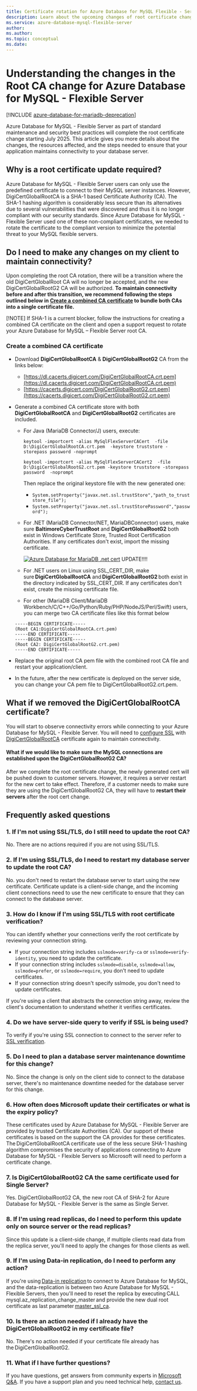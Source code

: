 ```yaml
---
title: Certificate rotation for Azure Database for MySQL Flexible - Server
description: Learn about the upcoming changes of root certificate changes that will affect Azure Database for MySQL - Flexible Server
ms.service: azure-database-mysql-flexible-server
author: 
ms.author: 
ms.topic: conceptual
ms.date: 
---
```


# Understanding the changes in the Root CA change for Azure Database for MySQL - Flexible Server

[!INCLUDE [azure-database-for-mariadb-deprecation](includes/azure-database-for-mariadb-deprecation.md)]

Azure Database for MySQL - Flexible Server as part of standard maintenance and security best practices will complete the root certificate change starting July 2025. This article gives you more details about the changes, the resources affected, and the steps needed to ensure that your application maintains connectivity to your database server. 
>

## Why is a root certificate update required?

Azure Database for MySQL - Flexible Server users can only use the predefined certificate to connect to their MySQL server instances. However, DigiCertGlobalRootCA is a SHA-1 based Certificate Authority (CA). The SHA-1 hashing algorithm is considerably less secure than its alternatives due to several vulnerabilities that were discovered and thus it is no longer compliant with our security standards. Since Azure Database for MySQL - Flexible Server used one of these non-compliant certificates, we needed to rotate the certificate to the compliant version to minimize the potential threat to your MySQL flexible servers. 


## Do I need to make any changes on my client to maintain connectivity?

Upon completing the root CA rotation, there will be a transition where the old DigiCertGlobalRoot CA will no longer be accepted, and the new DigiCertGlobalRootG2 CA will be authorized. **To maintain connectivity before and after this transition, we recommend following the steps outlined below in [Create a combined CA certificate](#create-a-combined-ca-certificate) to bundle both CAs into a single certificate file.** 

[!NOTE]
If SHA-1 is a current blocker, follow the instructions for creating a combined CA certificate on the client and open a support request to rotate your Azure Database for MySQL – Flexible Server root CA.  

### Create a combined CA certificate

- Download **DigiCertGlobalRootCA** & **DigiCertGlobalRootG2** CA from the links below:

  - [https://dl.cacerts.digicert.com/DigiCertGlobalRootCA.crt.pem](https://dl.cacerts.digicert.com/DigiCertGlobalRootCA.crt.pem)
  - [https://cacerts.digicert.com/DigiCertGlobalRootG2.crt.pem](https://cacerts.digicert.com/DigiCertGlobalRootG2.crt.pem)

- Generate a combined CA certificate store with both **DigiCertGlobalRootCA** and **DigiCertGlobalRootG2** certificates are included.

  - For Java (MariaDB Connector/J) users, execute:

    ```console
    keytool -importcert -alias MySqlFlexServerCACert  -file D:\DigiCertGlobalRootCA.crt.pem  -keystore truststore -storepass password -noprompt
    ```

    ```console
    keytool -importcert -alias MySqlFlexServerCACert2  -file D:\DigiCertGlobalRootG2.crt.pem -keystore truststore -storepass password  -noprompt
    ```

    Then replace the original keystore file with the new generated one:

    - `System.setProperty("javax.net.ssl.trustStore","path_to_truststore_file");`
    - `System.setProperty("javax.net.ssl.trustStorePassword","password");`

  - For .NET (MariaDB Connector/NET, MariaDBConnector) users, make sure **BaltimoreCyberTrustRoot** and **DigiCertGlobalRootG2** both exist in Windows Certificate Store, Trusted Root Certification Authorities. If any certificates don't exist, import the missing certificate.

    [![Azure Database for MariaDB .net cert](media/overview/netconnecter-cert.png)](media/overview/netconnecter-cert.png#lightbox) UPDATE!!!!

  - For .NET users on Linux using SSL_CERT_DIR, make sure **DigiCertGlobalRootCA** and **DigiCertGlobalRootG2** both exist in the directory indicated by SSL_CERT_DIR. If any certificates don't exist, create the missing certificate file. 

  - For other (MariaDB Client/MariaDB Workbench/C/C++/Go/Python/Ruby/PHP/NodeJS/Perl/Swift) users, you can merge two CA certificate files like this format below

   ```
   -----BEGIN CERTIFICATE-----
   (Root CA1:DigiCertGlobalRootCA.crt.pem)
   -----END CERTIFICATE-----
   -----BEGIN CERTIFICATE-----
   (Root CA2: DigiCertGlobalRootG2.crt.pem)
   -----END CERTIFICATE-----
   ```

- Replace the original root CA pem file with the combined root CA file and restart your application/client.
- In the future, after the new certificate is deployed on the server side, you can change your CA pem file to DigiCertGlobalRootG2.crt.pem.

## What if we removed the DigiCertGlobalRootCA certificate?

You will start to observe connectivity errors while connecting to your Azure Database for MySQL - Flexible Server. You will need to [configure SSL](howto-configure-ssl.md) with [DigiCertGlobalRootCA](https://dl.cacerts.digicert.com/DigiCertGlobalRootCA.crt.pem) certificate again to maintain connectivity.

#### What if we would like to make sure the MySQL connections are established upon the DigiCertGlobalRootG2 CA?

After we complete the root certificate change, the newly generated cert will be pushed down to customer servers. However, it requires a server restart for the new cert to take effect. Therefore, if a customer needs to make sure they are using the DigiCertGlobalRootG2 CA, they will have to **restart their servers** after the root cert change. 


## Frequently asked questions

### 1. If I'm not using SSL/TLS, do I still need to update the root CA?

No. There are no actions required if you are not using SSL/TLS. 

### 2. If I'm using SSL/TLS, do I need to restart my database server to update the root CA?

No. you don't need to restart the database server to start using the new certificate. Certificate update is a client-side change, and the incoming client connections need to use the new certificate to ensure that they can connect to the database server.

### 3. How do I know if I'm using SSL/TLS with root certificate verification?

You can identify whether your connections verify the root certificate by reviewing your connection string.

- If your connection string includes `sslmode=verify-ca` or `sslmode=verify-identity`, you need to update the certificate.
- If your connection string includes `sslmode=disable`, `sslmode=allow`, `sslmode=prefer`, or `sslmode=require`, you don't need to update certificates.
- If your connection string doesn't specify sslmode, you don't need to update certificates.

If you're using a client that abstracts the connection string away, review the client's documentation to understand whether it verifies certificates.

### 4. Do we have server-side query to verify if SSL is being used?

To verify if you're using SSL connection to connect to the server refer to [SSL verification](https://learn.microsoft.com/en-us/azure/mariadb/howto-configure-ssl#verify-the-ssl-connection). 

### 5. Do I need to plan a database server maintenance downtime for this change? 

No. Since the change is only on the client side to connect to the database server, there's no maintenance downtime needed for the database server for this change. 

### 6. How often does Microsoft update their certificates or what is the expiry policy? 

These certificates used by Azure Database for MySQL - Flexible Server are provided by trusted Certificate Authorities (CA). Our support of these certificates is based on the support the CA provides for these certificates. The DigiCertGlobalRootCA certificate use of the less secure SHA-1 hashing algorithm compromises the security of applications connecting to Azure Database for MySQL - Flexible Servers so Microsoft will need to perform a certificate change. 

### 7. Is DigiCertGlobalRootG2 CA the same certificate used for Single Server?

Yes. DigiCertGlobalRootG2 CA, the new root CA of SHA-2 for Azure Database for MySQL - Flexible Server is the same as Single Server.

### 8. If I'm using read replicas, do I need to perform this update only on source server or the read replicas?

Since this update is a client-side change, if multiple clients read data from the replica server, you'll need to apply the changes for those clients as well. 

### 9. If I'm using Data-in replication, do I need to perform any action?

If you're using [Data-in replication](https://learn.microsoft.com/en-us/azure/mysql/flexible-server/concepts-data-in-replication) to connect to Azure Database for MySQL, and the data-replication is between two Azure Database for MySQL - Flexible Servers, then you'll need to reset the replica by executing CALL mysql.az_replication_change_master and provide the new dual root certificate as last parameter [master_ssl_ca](https://learn.microsoft.com/en-us/azure/mysql/flexible-server/how-to-data-in-replication?tabs=bash%2Ccommand-line#link-source-and-replica-servers-to-start-data-in-replication). 

### 10. Is there an action needed if I already have the DigiCertGlobalRootG2 in my certificate file?

No. There's no action needed if your certificate file already has the DigiCertGlobalRootG2. 

### 11.  What if I have further questions?

If you have questions, get answers from community experts in [Microsoft Q&A](https://learn.microsoft.com/en-us/answers/questions/). If you have a support plan and you need technical help, [contact us](mailto:AskAzureDBforMySQL@service.microsoft.com).
